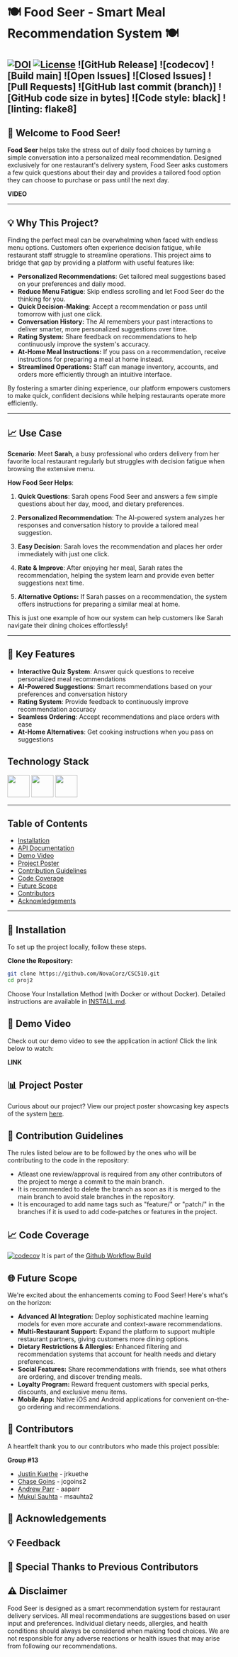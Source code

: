 # 🍽️ Food Seer - Smart Meal Recommendation System 🍽️


[![DOI](https://zenodo.org/badge/887986629.svg)](https://doi.org/10.5281/zenodo.17460388)
[![License](https://img.shields.io/github/license/proj2)](https://github.com/NovaCorz/CSC510/blob/README/proj2/LICENSE)
![GitHub Release]
![codecov]
![Build main]
![Open Issues]
![Closed Issues]
![Pull Requests]
![GitHub last commit (branch)]
![GitHub code size in bytes]
![Code style: black]
![linting: flake8]
---

## 🎉 Welcome to Food Seer!

**Food Seer** helps take the stress out of daily food choices by turning a simple conversation into a personalized meal recommendation. Designed exclusively for one restaurant's delivery system, Food Seer asks customers a few quick questions about their day and provides a tailored food option they can choose to purchase or pass until the next day.


**VIDEO**



---

## 💡 Why This Project?

Finding the perfect meal can be overwhelming when faced with endless menu options. Customers often experience decision fatigue, while restaurant staff struggle to streamline operations. This project aims to bridge that gap by providing a platform with useful features like:

- **Personalized Recommendations**: Get tailored meal suggestions based on your preferences and daily mood.
- **Reduce Menu Fatigue**: Skip endless scrolling and let Food Seer do the thinking for you.
- **Quick Decision-Making**: Accept a recommendation or pass until tomorrow with just one click.
- **Conversation History:** The AI remembers your past interactions to deliver smarter, more personalized suggestions over time.
- **Rating System:** Share feedback on recommendations to help continuously improve the system's accuracy.
- **At-Home Meal Instructions:** If you pass on a recommendation, receive instructions for preparing a meal at home instead.
- **Streamlined Operations:** Staff can manage inventory, accounts, and orders more efficiently through an intuitive interface.


By fostering a smarter dining experience, our platform empowers customers to make quick, confident decisions while helping restaurants operate more efficiently.

---

## 📈 Use Case

**Scenario**: Meet **Sarah**, a busy professional who orders delivery from her favorite local restaurant regularly but struggles with decision fatigue when browsing the extensive menu.

**How Food Seer Helps**:

1. **Quick Questions**: Sarah opens Food Seer and answers a few simple questions about her day, mood, and dietary preferences.

2. **Personalized Recommendation**: The AI-powered system analyzes her responses and conversation history to provide a tailored meal suggestion.

3. **Easy Decision**: Sarah loves the recommendation and places her order immediately with just one click.

4. **Rate & Improve**: After enjoying her meal, Sarah rates the recommendation, helping the system learn and provide even better suggestions next time.

5. **Alternative Options:** If Sarah passes on a recommendation, the system offers instructions for preparing a similar meal at home.

This is just one example of how our system can help customers like Sarah navigate their dining choices effortlessly!

---

## 🚀 Key Features

- **Interactive Quiz System**: Answer quick questions to receive personalized meal recommendations
- **AI-Powered Suggestions**: Smart recommendations based on your preferences and conversation history
- **Rating System**: Provide feedback to continuously improve recommendation accuracy
- **Seamless Ordering**: Accept recommendations and place orders with ease
- **At-Home Alternatives**: Get cooking instructions when you pass on suggestions

## Technology Stack

<code><a href="https://www.javascript.com/" target="_blank"><img height="50" src="https://cdn.freelogovectors.net/wp-content/uploads/2020/11/javascript_logo-768x873.png"></a></code>
<code><a href="https://developer.mozilla.org/en-US/docs/Glossary/HTML5" target="_blank"><img height="50" src="https://cdn.pixabay.com/photo/2017/08/05/11/16/logo-2582748_1280.png"></a></code>
<code><a href="https://www.java.com/" target="_blank"><img height="50" src="https://www.vectorlogo.zone/logos/java/java-icon.svg"></a></code>


---

## Table of Contents

- [Installation](#-installation)
- [API Documentation](#-api-documentation)
- [Demo Video](#-demo-video)
- [Project Poster](#-project-poster)
- [Contribution Guidelines](#-contribution-guidelines)
- [Code Coverage](#-code-coverage)
- [Future Scope](#-future-scope)
- [Contributors](#-contributors)
- [Acknowledgements](#-acknowledgements)

---

## 🔧 Installation
To set up the project locally, follow these steps.

**Clone the Repository:**
```bash
git clone https://github.com/NovaCorz/CSC510.git
cd proj2
```
Choose Your Installation Method (with Docker or without Docker). Detailed instructions are available in [INSTALL.md](INSTALL.md).


## 🎥 Demo Video
Check out our demo video to see the application in action! Click the link below to watch:

**LINK**

## 📊 Project Poster
Curious about our project? View our project poster showcasing key aspects of the system [here](https://github.com/NovaCorz/CSC510/blob/dev/proj1/Project%201e1.pdf).


## 🤝 Contribution Guidelines
The rules listed below are to be followed by the ones who will be contributing to the code in the repository:
  
  - Atleast one review/approval is required from any other contributors of the project to merge a commit to the main branch.
  - It is recommended to delete the branch as soon as it is merged to the main branch to avoid stale branches in the repository.
  - It is encouraged to add name tags such as "feature/" or "patch/" in the branches if it is used to add code-patches or features in the project.


## 📈 Code Coverage
[![codecov]()]() It is part of the [Github Workflow Build]()

## 🌐 Future Scope
We're excited about the enhancements coming to Food Seer! Here's what's on the horizon:
- **Advanced AI Integration:** Deploy sophisticated machine learning models for even more accurate and context-aware recommendations.
- **Multi-Restaurant Support:** Expand the platform to support multiple restaurant partners, giving customers more dining options.
- **Dietary Restrictions & Allergies:** Enhanced filtering and recommendation systems that account for health needs and dietary preferences.
- **Social Features:** Share recommendations with friends, see what others are ordering, and discover trending meals.
- **Loyalty Program:** Reward frequent customers with special perks, discounts, and exclusive menu items.
- **Mobile App:** Native iOS and Android applications for convenient on-the-go ordering and recommendations.


## 🙌 Contributors
A heartfelt thank you to our contributors who made this project possible:

**Group #13**

- [Justin Kuethe](https://github.com/jrkuethe) - jrkuethe
- [Chase Goins](https://github.com/jcgoins2) - jcgoins2
- [Andrew Parr](https://github.com/aaparr) - aaparr
- [Mukul Sauhta](https://github.com/msauhta2) - msauhta2


## 🙏 Acknowledgements


## 💡 Feedback


## 🙏 Special Thanks to Previous Contributors


## ⚠️ Disclaimer
Food Seer is designed as a smart recommendation system for restaurant delivery services. All meal recommendations are suggestions based on user input and preferences. Individual dietary needs, allergies, and health conditions should always be considered when making food choices. We are not responsible for any adverse reactions or health issues that may arise from following our recommendations.